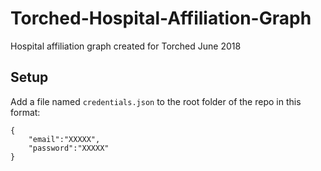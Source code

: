 # Torched-Hospital-Affiliation-Graph
Hospital affiliation graph created for Torched June 2018

## Setup
Add a file named `credentials.json` to the root folder of the repo in this format:
```
{
    "email":"XXXXX",
    "password":"XXXXX"
}
```
